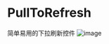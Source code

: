 # PullToRefresh
简单易用的下拉刷新控件
![image](https://github.com/wwluo14/PullToRefresh/blob/master/gif/ptr.gif?raw=true)
